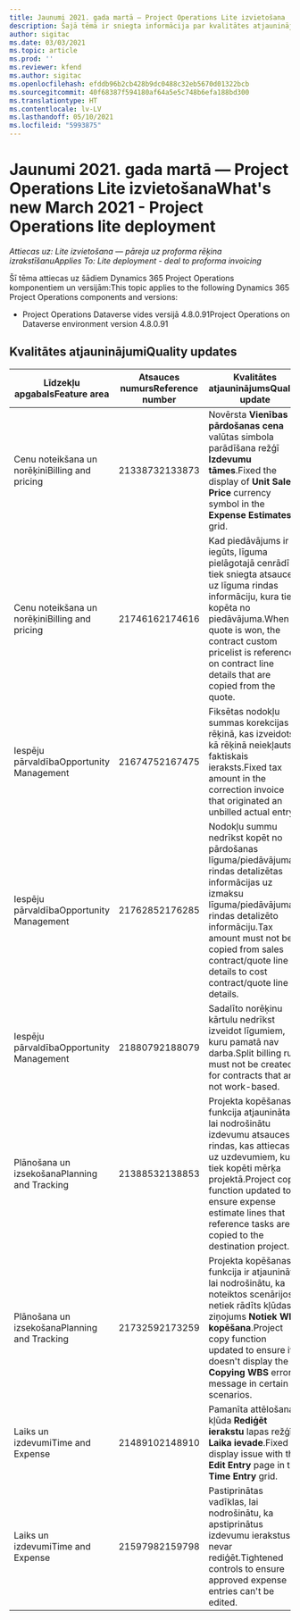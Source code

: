 ```yaml
---
title: Jaunumi 2021. gada martā — Project Operations Lite izvietošana
description: Šajā tēmā ir sniegta informācija par kvalitātes atjauninājumiem, kas pieejami 2021. gada marta Project Operations Lite izvietošanas laidienā.
author: sigitac
ms.date: 03/03/2021
ms.topic: article
ms.prod: ''
ms.reviewer: kfend
ms.author: sigitac
ms.openlocfilehash: efddb96b2cb428b9dc0488c32eb5670d01322bcb
ms.sourcegitcommit: 40f68387f594180af64a5e5c748b6efa188bd300
ms.translationtype: HT
ms.contentlocale: lv-LV
ms.lasthandoff: 05/10/2021
ms.locfileid: "5993875"
---
```

# <a name="whats-new-march-2021---project-operations-lite-deployment"></a><span data-ttu-id="e53b0-103">Jaunumi 2021. gada martā — Project Operations Lite izvietošana</span><span class="sxs-lookup"><span data-stu-id="e53b0-103">What's new March 2021 - Project Operations lite deployment</span></span>

<span data-ttu-id="e53b0-104">_Attiecas uz: Lite izvietošana — pāreja uz proforma rēķina izrakstīšanu_</span><span class="sxs-lookup"><span data-stu-id="e53b0-104">_Applies To: Lite deployment - deal to proforma invoicing_</span></span>


<span data-ttu-id="e53b0-105">Šī tēma attiecas uz šādiem Dynamics 365 Project Operations komponentiem un versijām:</span><span class="sxs-lookup"><span data-stu-id="e53b0-105">This topic applies to the following Dynamics 365 Project Operations components and versions:</span></span>

- <span data-ttu-id="e53b0-106">Project Operations Dataverse vides versijā 4.8.0.91</span><span class="sxs-lookup"><span data-stu-id="e53b0-106">Project Operations on Dataverse environment version 4.8.0.91</span></span> 

## <a name="quality-updates"></a><span data-ttu-id="e53b0-107">Kvalitātes atjauninājumi</span><span class="sxs-lookup"><span data-stu-id="e53b0-107">Quality updates</span></span>

| <span data-ttu-id="e53b0-108">**Līdzekļu apgabals**</span><span class="sxs-lookup"><span data-stu-id="e53b0-108">**Feature area**</span></span> | <span data-ttu-id="e53b0-109">**Atsauces numurs**</span><span class="sxs-lookup"><span data-stu-id="e53b0-109">**Reference number**</span></span> | <span data-ttu-id="e53b0-110">**Kvalitātes atjauninājums**</span><span class="sxs-lookup"><span data-stu-id="e53b0-110">**Quality update**</span></span> |
| --- | --- | --- |
| <span data-ttu-id="e53b0-111">Cenu noteikšana un norēķini</span><span class="sxs-lookup"><span data-stu-id="e53b0-111">Billing and pricing</span></span> | <span data-ttu-id="e53b0-112">2133873</span><span class="sxs-lookup"><span data-stu-id="e53b0-112">2133873</span></span> | <span data-ttu-id="e53b0-113">Novērsta **Vienības pārdošanas cena** valūtas simbola parādīšana režģī **Izdevumu tāmes**.</span><span class="sxs-lookup"><span data-stu-id="e53b0-113">Fixed the display of **Unit Sales Price** currency symbol in the **Expense Estimates** grid.</span></span> |
| <span data-ttu-id="e53b0-114">Cenu noteikšana un norēķini</span><span class="sxs-lookup"><span data-stu-id="e53b0-114">Billing and pricing</span></span> | <span data-ttu-id="e53b0-115">2174616</span><span class="sxs-lookup"><span data-stu-id="e53b0-115">2174616</span></span> | <span data-ttu-id="e53b0-116">Kad piedāvājums ir iegūts, līguma pielāgotajā cenrādī tiek sniegta atsauce uz līguma rindas informāciju, kura tiek kopēta no piedāvājuma.</span><span class="sxs-lookup"><span data-stu-id="e53b0-116">When a quote is won, the contract custom pricelist is referenced on contract line details that are copied from the quote.</span></span> |
| <span data-ttu-id="e53b0-117">Iespēju pārvaldība</span><span class="sxs-lookup"><span data-stu-id="e53b0-117">Opportunity Management</span></span> | <span data-ttu-id="e53b0-118">2167475</span><span class="sxs-lookup"><span data-stu-id="e53b0-118">2167475</span></span> | <span data-ttu-id="e53b0-119">Fiksētas nodokļu summas korekcijas rēķinā, kas izveidots kā rēķinā neiekļauts faktiskais ieraksts.</span><span class="sxs-lookup"><span data-stu-id="e53b0-119">Fixed tax amount in the correction invoice that originated an unbilled actual entry.</span></span> |
| <span data-ttu-id="e53b0-120">Iespēju pārvaldība</span><span class="sxs-lookup"><span data-stu-id="e53b0-120">Opportunity Management</span></span> | <span data-ttu-id="e53b0-121">2176285</span><span class="sxs-lookup"><span data-stu-id="e53b0-121">2176285</span></span> | <span data-ttu-id="e53b0-122">Nodokļu summu nedrīkst kopēt no pārdošanas līguma/piedāvājuma rindas detalizētas informācijas uz izmaksu līguma/piedāvājuma rindas detalizēto informāciju.</span><span class="sxs-lookup"><span data-stu-id="e53b0-122">Tax amount must not be copied from sales contract/quote line details to cost contract/quote line details.</span></span> |
| <span data-ttu-id="e53b0-123">Iespēju pārvaldība</span><span class="sxs-lookup"><span data-stu-id="e53b0-123">Opportunity Management</span></span> | <span data-ttu-id="e53b0-124">2188079</span><span class="sxs-lookup"><span data-stu-id="e53b0-124">2188079</span></span> | <span data-ttu-id="e53b0-125">Sadalīto norēķinu kārtulu nedrīkst izveidot līgumiem, kuru pamatā nav darba.</span><span class="sxs-lookup"><span data-stu-id="e53b0-125">Split billing rule must not be created for contracts that are not work-based.</span></span> |
| <span data-ttu-id="e53b0-126">Plānošana un izsekošana</span><span class="sxs-lookup"><span data-stu-id="e53b0-126">Planning and Tracking</span></span> | <span data-ttu-id="e53b0-127">2138853</span><span class="sxs-lookup"><span data-stu-id="e53b0-127">2138853</span></span> | <span data-ttu-id="e53b0-128">Projekta kopēšanas funkcija atjaunināta, lai nodrošinātu izdevumu atsauces rindas, kas attiecas uz uzdevumiem, kuri tiek kopēti mērķa projektā.</span><span class="sxs-lookup"><span data-stu-id="e53b0-128">Project copy function updated to ensure expense estimate lines that reference tasks are copied to the destination project.</span></span> |
| <span data-ttu-id="e53b0-129">Plānošana un izsekošana</span><span class="sxs-lookup"><span data-stu-id="e53b0-129">Planning and Tracking</span></span> | <span data-ttu-id="e53b0-130">2173259</span><span class="sxs-lookup"><span data-stu-id="e53b0-130">2173259</span></span> | <span data-ttu-id="e53b0-131">Projekta kopēšanas funkcija ir atjaunināta, lai nodrošinātu, ka noteiktos scenārijos netiek rādīts kļūdas ziņojums **Notiek WBS kopēšana**.</span><span class="sxs-lookup"><span data-stu-id="e53b0-131">Project copy function updated to ensure it doesn't display the **Copying WBS** error message in certain scenarios.</span></span> |
| <span data-ttu-id="e53b0-132">Laiks un izdevumi</span><span class="sxs-lookup"><span data-stu-id="e53b0-132">Time and Expense</span></span> | <span data-ttu-id="e53b0-133">2148910</span><span class="sxs-lookup"><span data-stu-id="e53b0-133">2148910</span></span> | <span data-ttu-id="e53b0-134">Pamanīta attēlošanas kļūda **Rediģēt ierakstu** lapas režģī **Laika ievade**.</span><span class="sxs-lookup"><span data-stu-id="e53b0-134">Fixed display issue with the **Edit Entry** page in the **Time Entry** grid.</span></span> |
| <span data-ttu-id="e53b0-135">Laiks un izdevumi</span><span class="sxs-lookup"><span data-stu-id="e53b0-135">Time and Expense</span></span> | <span data-ttu-id="e53b0-136">2159798</span><span class="sxs-lookup"><span data-stu-id="e53b0-136">2159798</span></span> | <span data-ttu-id="e53b0-137">Pastiprinātas vadīklas, lai nodrošinātu, ka apstiprinātus izdevumu ierakstus nevar rediģēt.</span><span class="sxs-lookup"><span data-stu-id="e53b0-137">Tightened controls to ensure approved expense entries can't be edited.</span></span> |



